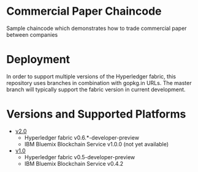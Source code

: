 # Commercial Paper Chaincode
Sample chaincode which demonstrates how to trade commercial paper between companies

# Deployment
In order to support multiple versions of the Hyperledger fabric, this repository uses branches in combination with gopkg.in URLs.  The master branch will typically support the fabric version in current development.  

# Versions and Supported Platforms
* [v2.0](https://github.com/ibm-blockchain/cc-commercialpaper/tree/v2.0)
  * Hyperledger fabric v0.6.*-developer-preview
  * IBM Bluemix Blockchain Service v1.0.0 (not yet available)  
* [v1.0](https://github.com/ibm-blockchain/cc-commercialpaper/tree/v1.0)
  * Hyperledger fabric v0.5-developer-preview
  * IBM Bluemix Blockchain Service v0.4.2

